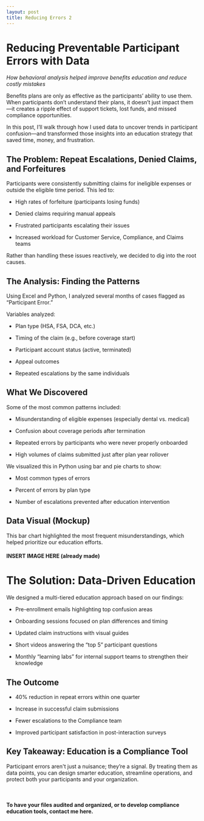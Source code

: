 ```yaml
---
layout: post
title: Reducing Errors 2
---
```


# Reducing Preventable Participant Errors with Data

*How behavioral analysis helped improve benefits education and reduce costly mistakes*

Benefits plans are only as effective as the participants’ ability to use them. When participants don’t understand their plans, it doesn’t just impact them—it creates a ripple effect of support tickets, lost funds, and missed compliance opportunities.

In this post, I’ll walk through how I used data to uncover trends in participant confusion—and transformed those insights into an education strategy that saved time, money, and frustration.

## The Problem: Repeat Escalations, Denied Claims, and Forfeitures

Participants were consistently submitting claims for ineligible expenses or outside the eligible time period. This led to:

* High rates of forfeiture (participants losing funds)
 
* Denied claims requiring manual appeals
 
* Frustrated participants escalating their issues
 
* Increased workload for Customer Service, Compliance, and Claims teams
 
Rather than handling these issues reactively, we decided to dig into the root causes.

## The Analysis: Finding the Patterns

Using Excel and Python, I analyzed several months of cases flagged as “Participant Error.”

Variables analyzed:

* Plan type (HSA, FSA, DCA, etc.)
 
* Timing of the claim (e.g., before coverage start)
 
* Participant account status (active, terminated)
 
* Appeal outcomes
 
* Repeated escalations by the same individuals

## What We Discovered

Some of the most common patterns included:

* Misunderstanding of eligible expenses (especially dental vs. medical)
 
* Confusion about coverage periods after termination
 
* Repeated errors by participants who were never properly onboarded
 
* High volumes of claims submitted just after plan year rollover
 
We visualized this in Python using bar and pie charts to show:

* Most common types of errors
 
* Percent of errors by plan type
 
* Number of escalations prevented after education intervention

## Data Visual (Mockup)

This bar chart highlighted the most frequent misunderstandings, which helped prioritize our education efforts.

#### INSERT IMAGE HERE (already made)

# The Solution: Data-Driven Education

We designed a multi-tiered education approach based on our findings:

* Pre-enrollment emails highlighting top confusion areas
 
* Onboarding sessions focused on plan differences and timing
 
* Updated claim instructions with visual guides
 
* Short videos answering the “top 5” participant questions
 
* Monthly “learning labs” for internal support teams to strengthen their knowledge

## The Outcome

* 40% reduction in repeat errors within one quarter
 
* Increase in successful claim submissions
 
* Fewer escalations to the Compliance team
 
* Improved participant satisfaction in post-interaction surveys

## Key Takeaway: Education is a Compliance Tool

Participant errors aren't just a nuisance; they’re a signal. By treating them as data points, you can design smarter education, streamline operations, and protect both your participants and your organization.

<br>

#### To have your files audited and organized, or to develop compliance education tools, contact me here.
